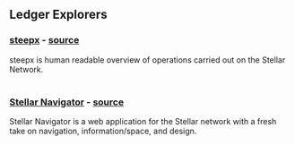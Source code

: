 ## Ledger Explorers
### [steepx](https://steexp.com/) - [source](https://github.com/chatch/stellarexplorer)   
steepx is human readable overview of operations carried out on the Stellar Network.  
&nbsp;

### [Stellar Navigator](https://stellar.debtmoney.xyz/) - [source](https://github.com/fiatjaf/stellar-navigator)   
Stellar Navigator is a web application for the Stellar network with a fresh take on navigation, information/space, and design.  
&nbsp;
